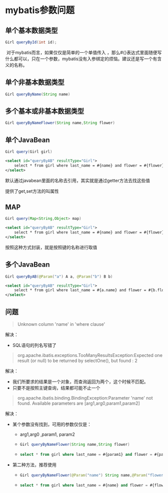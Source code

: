 # mybatis参数问题

## 单个基本数据类型

```java
Girl queryById(int id);
```

​	对于mybatis而言，如果仅仅是简单的一个单值传入 ，那么#{}表达式里面随便写什么都可以，只在一个参数，mybatis没有入参绑定的烦恼。建议还是写一个有含义的名称。



## 单个非基本数据类型

```java
Girl queryByName(String name)
```



## 多个基本或非基本数据类型

```java
Girl queryByNameFlower(String name,String flower)
```





## 单个JavaBean

```java
Girl query(Girl girl)
```

```xml
<select id="queryByAB" resultType="Girl">
	select * from girl where last_name = #{name} and flower = #{flower}
</select>
```

默认通过javabean里面的名称去引用，其实就是通过getter方法去找这些值

提供了get,set方法的叫属性



## MAP

```java
Girl query(Map<String,Object> map)
```

```xml
<select id="queryByAB" resultType="Girl">
	select * from girl where last_name = #{name} and flower = #{flower}
</select>
```

按照这种方式封装，就是按照键的名称进行取值



## 多个JavaBean

```java
Girl queryByAB(@Param("a") A a, @Param("b") B b)
```

```xml
<select id="queryByAB" resultType="Girl">
	select * from girl where last_name = #{a.name} and flower = #{b.flower}
</select>
```





## 问题

> Unknown column 'name' in 'where clause'

解决：

- SQL语句的列名写错了



> org.apache.ibatis.exceptions.TooManyResultsException:Expected one result (or null) to be returned by selectOne(), but found : 2

解决：

- 我们所要求的结果是一个对象，而查询返回为两个，这个时候不匹配。
- 只要不是按照主键查询，结果都可能不止一个



> org.apache.ibatis.binding.BindingException:Parameter 'name' not found. Available parameters are [arg1,arg0,param1,param2]

解决：

- 某个参数没有找到，可用的参数仅仅是：

  - arg1,arg0 ,param1, param2

  - ```java
    Girl queryByNameFlower(String name,String flower)
    ```

  - ```sql
    select * from girl where last_name = #{param1} and flower = #{param2}
    ```

- 第二种方法，推荐使用

  - ```java
    Girl queryByNameFlower(@Param("name") String name,@Param("flower") String flower);
    ```

  - ```sql
    select * from girl where last_name = #{name} and flower = #{flower}
    ```


